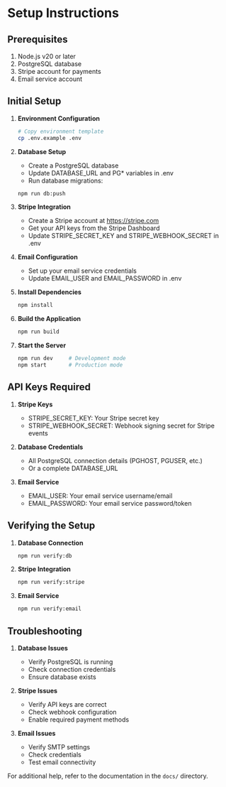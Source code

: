# Setup Instructions

## Prerequisites
1. Node.js v20 or later
2. PostgreSQL database
3. Stripe account for payments
4. Email service account

## Initial Setup

1. **Environment Configuration**
   ```bash
   # Copy environment template
   cp .env.example .env
   ```

2. **Database Setup**
   - Create a PostgreSQL database
   - Update DATABASE_URL and PG* variables in .env
   - Run database migrations:
   ```bash
   npm run db:push
   ```

3. **Stripe Integration**
   - Create a Stripe account at https://stripe.com
   - Get your API keys from the Stripe Dashboard
   - Update STRIPE_SECRET_KEY and STRIPE_WEBHOOK_SECRET in .env

4. **Email Configuration**
   - Set up your email service credentials
   - Update EMAIL_USER and EMAIL_PASSWORD in .env

5. **Install Dependencies**
   ```bash
   npm install
   ```

6. **Build the Application**
   ```bash
   npm run build
   ```

7. **Start the Server**
   ```bash
   npm run dev     # Development mode
   npm start       # Production mode
   ```

## API Keys Required

1. **Stripe Keys**
   - STRIPE_SECRET_KEY: Your Stripe secret key
   - STRIPE_WEBHOOK_SECRET: Webhook signing secret for Stripe events

2. **Database Credentials**
   - All PostgreSQL connection details (PGHOST, PGUSER, etc.)
   - Or a complete DATABASE_URL

3. **Email Service**
   - EMAIL_USER: Your email service username/email
   - EMAIL_PASSWORD: Your email service password/token

## Verifying the Setup

1. **Database Connection**
   ```bash
   npm run verify:db
   ```

2. **Stripe Integration**
   ```bash
   npm run verify:stripe
   ```

3. **Email Service**
   ```bash
   npm run verify:email
   ```

## Troubleshooting

1. **Database Issues**
   - Verify PostgreSQL is running
   - Check connection credentials
   - Ensure database exists

2. **Stripe Issues**
   - Verify API keys are correct
   - Check webhook configuration
   - Enable required payment methods

3. **Email Issues**
   - Verify SMTP settings
   - Check credentials
   - Test email connectivity

For additional help, refer to the documentation in the `docs/` directory.
